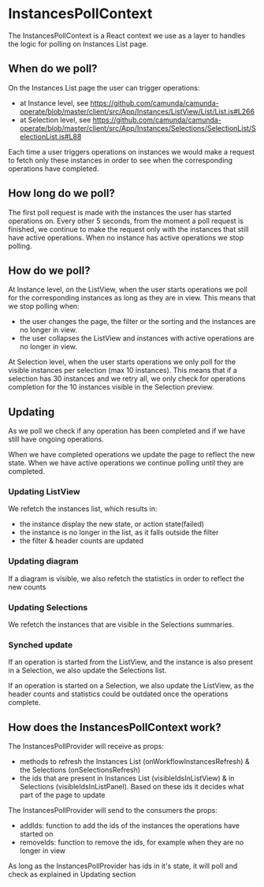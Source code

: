 # InstancesPollContext

The InstancesPollContext is a React context we use as a layer to handles the logic for polling on Instances List page.

## When do we poll?

On the Instances List page the user can trigger operations:
- at Instance level, see https://github.com/camunda/camunda-operate/blob/master/client/src/App/Instances/ListView/List/List.js#L266
- at Selection level, see https://github.com/camunda/camunda-operate/blob/master/client/src/App/Instances/Selections/SelectionList/SelectionList.js#L88

Each time a user triggers operations on instances we would make a request to fetch only these instances in order to see when the corresponding operations have completed.

## How long do we poll?
The first poll request is made with the instances the user has started operations on. Every other 5 seconds, from the moment a poll request is finished, we continue to make the request only with the instances that still have active operations. When no instance has active operations we stop polling.

## How do we poll?
At Instance level, on the ListView, when the user starts operations we poll for the corresponding instances as long as they are in view. This means that we stop polling when:
- the user changes the page, the filter or the sorting and the instances are no longer in view.
- the user collapses the ListView and instances with active operations are no longer in view.

At Selection level, when the user starts operations we only poll for the visible instances per selection (max 10 instances). This means that if a selection has 30 instances and we retry all, we only check for operations completion for the 10 instances visible in the Selection preview.

## Updating
As we poll we check if any operation has been completed and if we have still have ongoing operations.

When we have completed operations we update the page to reflect the new state.
When we have active operations we continue polling until they are completed.

### Updating ListView
We refetch the instances list, which results in:
- the instance display the new state, or action state(failed)
- the instance is no longer in the list, as it falls outside the filter
- the filter & header counts are updated

### Updating diagram
If a diagram is visible, we also refetch the statistics in order to reflect the new counts

### Updating Selections
We refetch the instances that are visible in the Selections summaries.

### Synched update
If an operation is started from the ListView, and the instance is also present in a Selection, we also update the Selections list.

If an operation is started on a Selection, we also update the ListView, as the header counts and statistics could be outdated once the operations complete.

## How does the InstancesPollContext work?

The InstancesPollProvider will receive as props:
- methods to refresh the Instances List (onWorkflowInstancesRefresh) & the Selections (onSelectionsRefresh)
- the ids that are present in Instances List (visibleIdsInListView) & in Selections (visibleIdsInListPanel). Based on these ids it decides what part of the page to update

The InstancesPollProvider will send to the consumers the props:
- addIds: function to add the ids of the instances the operations have started on
- removeIds: function to remove the ids, for example when they are no longer in view

As long as the InstancesPollProvider has ids in it's state, it will poll and check as explained in Updating section
